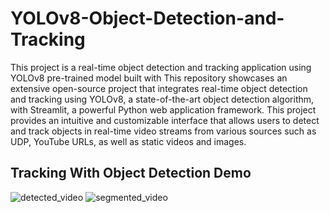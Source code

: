 
# YOLOv8-Object-Detection-and-Tracking
This project is a real-time object detection and tracking application using YOLOv8 pre-trained model built with This repository showcases an extensive open-source project that integrates real-time object detection and tracking using YOLOv8, a state-of-the-art object detection algorithm, with Streamlit, a powerful Python web application framework. This project provides an intuitive and customizable interface that allows users to detect and track objects in real-time video streams from various sources such as  UDP, YouTube URLs, as well as static videos and images.


## Tracking With Object Detection Demo


![detected_video](https://github.com/user-attachments/assets/d188790e-2b5e-46dd-9e68-99fc9423a22d)
![segmented_video](https://github.com/user-attachments/assets/9dd83a1a-10f8-4698-88cb-a582339a5337)



